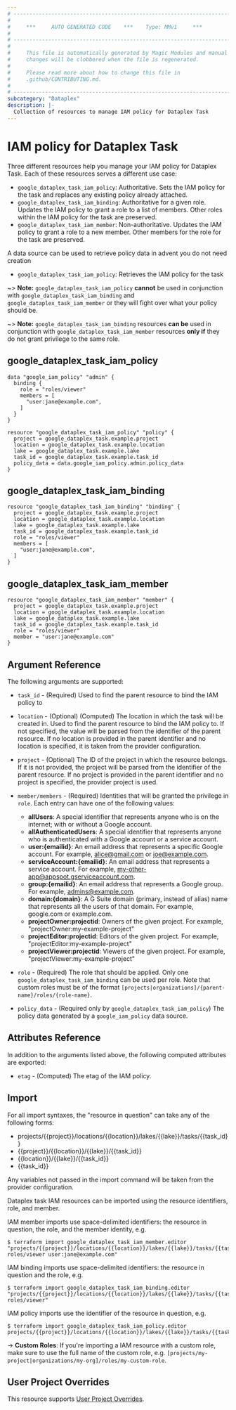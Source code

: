```yaml
---
# ----------------------------------------------------------------------------
#
#     ***     AUTO GENERATED CODE    ***    Type: MMv1     ***
#
# ----------------------------------------------------------------------------
#
#     This file is automatically generated by Magic Modules and manual
#     changes will be clobbered when the file is regenerated.
#
#     Please read more about how to change this file in
#     .github/CONTRIBUTING.md.
#
# ----------------------------------------------------------------------------
subcategory: "Dataplex"
description: |-
  Collection of resources to manage IAM policy for Dataplex Task
---
```


# IAM policy for Dataplex Task
Three different resources help you manage your IAM policy for Dataplex Task. Each of these resources serves a different use case:

* `google_dataplex_task_iam_policy`: Authoritative. Sets the IAM policy for the task and replaces any existing policy already attached.
* `google_dataplex_task_iam_binding`: Authoritative for a given role. Updates the IAM policy to grant a role to a list of members. Other roles within the IAM policy for the task are preserved.
* `google_dataplex_task_iam_member`: Non-authoritative. Updates the IAM policy to grant a role to a new member. Other members for the role for the task are preserved.

A data source can be used to retrieve policy data in advent you do not need creation

* `google_dataplex_task_iam_policy`: Retrieves the IAM policy for the task

~> **Note:** `google_dataplex_task_iam_policy` **cannot** be used in conjunction with `google_dataplex_task_iam_binding` and `google_dataplex_task_iam_member` or they will fight over what your policy should be.

~> **Note:** `google_dataplex_task_iam_binding` resources **can be** used in conjunction with `google_dataplex_task_iam_member` resources **only if** they do not grant privilege to the same role.




## google\_dataplex\_task\_iam\_policy

```hcl
data "google_iam_policy" "admin" {
  binding {
    role = "roles/viewer"
    members = [
      "user:jane@example.com",
    ]
  }
}

resource "google_dataplex_task_iam_policy" "policy" {
  project = google_dataplex_task.example.project
  location = google_dataplex_task.example.location
  lake = google_dataplex_task.example.lake
  task_id = google_dataplex_task.example.task_id
  policy_data = data.google_iam_policy.admin.policy_data
}
```

## google\_dataplex\_task\_iam\_binding

```hcl
resource "google_dataplex_task_iam_binding" "binding" {
  project = google_dataplex_task.example.project
  location = google_dataplex_task.example.location
  lake = google_dataplex_task.example.lake
  task_id = google_dataplex_task.example.task_id
  role = "roles/viewer"
  members = [
    "user:jane@example.com",
  ]
}
```

## google\_dataplex\_task\_iam\_member

```hcl
resource "google_dataplex_task_iam_member" "member" {
  project = google_dataplex_task.example.project
  location = google_dataplex_task.example.location
  lake = google_dataplex_task.example.lake
  task_id = google_dataplex_task.example.task_id
  role = "roles/viewer"
  member = "user:jane@example.com"
}
```


## Argument Reference

The following arguments are supported:

* `task_id` - (Required) Used to find the parent resource to bind the IAM policy to
* `location` - (Optional) (Computed) The location in which the task will be created in.
 Used to find the parent resource to bind the IAM policy to. If not specified,
  the value will be parsed from the identifier of the parent resource. If no location is provided in the parent identifier and no
  location is specified, it is taken from the provider configuration.

* `project` - (Optional) The ID of the project in which the resource belongs.
    If it is not provided, the project will be parsed from the identifier of the parent resource. If no project is provided in the parent identifier and no project is specified, the provider project is used.

* `member/members` - (Required) Identities that will be granted the privilege in `role`.
  Each entry can have one of the following values:
  * **allUsers**: A special identifier that represents anyone who is on the internet; with or without a Google account.
  * **allAuthenticatedUsers**: A special identifier that represents anyone who is authenticated with a Google account or a service account.
  * **user:{emailid}**: An email address that represents a specific Google account. For example, alice@gmail.com or joe@example.com.
  * **serviceAccount:{emailid}**: An email address that represents a service account. For example, my-other-app@appspot.gserviceaccount.com.
  * **group:{emailid}**: An email address that represents a Google group. For example, admins@example.com.
  * **domain:{domain}**: A G Suite domain (primary, instead of alias) name that represents all the users of that domain. For example, google.com or example.com.
  * **projectOwner:projectid**: Owners of the given project. For example, "projectOwner:my-example-project"
  * **projectEditor:projectid**: Editors of the given project. For example, "projectEditor:my-example-project"
  * **projectViewer:projectid**: Viewers of the given project. For example, "projectViewer:my-example-project"

* `role` - (Required) The role that should be applied. Only one
    `google_dataplex_task_iam_binding` can be used per role. Note that custom roles must be of the format
    `[projects|organizations]/{parent-name}/roles/{role-name}`.

* `policy_data` - (Required only by `google_dataplex_task_iam_policy`) The policy data generated by
  a `google_iam_policy` data source.

## Attributes Reference

In addition to the arguments listed above, the following computed attributes are
exported:

* `etag` - (Computed) The etag of the IAM policy.

## Import

For all import syntaxes, the "resource in question" can take any of the following forms:

* projects/{{project}}/locations/{{location}}/lakes/{{lake}}/tasks/{{task_id}}
* {{project}}/{{location}}/{{lake}}/{{task_id}}
* {{location}}/{{lake}}/{{task_id}}
* {{task_id}}

Any variables not passed in the import command will be taken from the provider configuration.

Dataplex task IAM resources can be imported using the resource identifiers, role, and member.

IAM member imports use space-delimited identifiers: the resource in question, the role, and the member identity, e.g.
```
$ terraform import google_dataplex_task_iam_member.editor "projects/{{project}}/locations/{{location}}/lakes/{{lake}}/tasks/{{task_id}} roles/viewer user:jane@example.com"
```

IAM binding imports use space-delimited identifiers: the resource in question and the role, e.g.
```
$ terraform import google_dataplex_task_iam_binding.editor "projects/{{project}}/locations/{{location}}/lakes/{{lake}}/tasks/{{task_id}} roles/viewer"
```

IAM policy imports use the identifier of the resource in question, e.g.
```
$ terraform import google_dataplex_task_iam_policy.editor projects/{{project}}/locations/{{location}}/lakes/{{lake}}/tasks/{{task_id}}
```

-> **Custom Roles**: If you're importing a IAM resource with a custom role, make sure to use the
 full name of the custom role, e.g. `[projects/my-project|organizations/my-org]/roles/my-custom-role`.

## User Project Overrides

This resource supports [User Project Overrides](https://registry.terraform.io/providers/hashicorp/google/latest/docs/guides/provider_reference#user_project_override).
